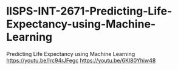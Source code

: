 # llSPS-INT-2671-Predicting-Life-Expectancy-using-Machine-Learning
Predicting Life Expectancy using Machine Learning
https://youtu.be/Irc94rJFegc
https://youtu.be/6Kl80Yhiw48
